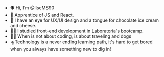 - :alien: Hi, I’m @IlseMS90
- :brain: Apprentice of JS and React.
- :eyes: I have an eye for UX/UI design and a tongue for chocolate ice cream and cheese. 
- :woman_student: I studied front-end development in Laboratoria's bootcamp.
- :flight_departure::dog: When is not about coding, is about traveling and dogs
- :flying_saucer:Technology is a never ending learning path, it's hard to get bored when you always have something new to dig in! 


<!---
IlseMS90/IlseMS90 is a ✨ special ✨ repository because its `README.md` (this file) appears on your GitHub profile.
You can click the Preview link to take a look at your changes.
--->
